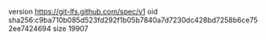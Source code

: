 version https://git-lfs.github.com/spec/v1
oid sha256:c9ba710b085d523fd292f1b05b7840a7d7230dc428bd7258b6ce752ee7424694
size 19907

